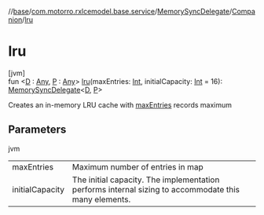 //[base](../../../../index.md)/[com.motorro.rxlcemodel.base.service](../../index.md)/[MemorySyncDelegate](../index.md)/[Companion](index.md)/[lru](lru.md)

# lru

[jvm]\
fun &lt;[D](lru.md) : [Any](https://kotlinlang.org/api/latest/jvm/stdlib/kotlin/-any/index.html), [P](lru.md) : [Any](https://kotlinlang.org/api/latest/jvm/stdlib/kotlin/-any/index.html)&gt; [lru](lru.md)(maxEntries: [Int](https://kotlinlang.org/api/latest/jvm/stdlib/kotlin/-int/index.html), initialCapacity: [Int](https://kotlinlang.org/api/latest/jvm/stdlib/kotlin/-int/index.html) = 16): [MemorySyncDelegate](../index.md)&lt;[D](lru.md), [P](lru.md)&gt;

Creates an in-memory LRU cache with [maxEntries](lru.md) records maximum

## Parameters

jvm

| | |
|---|---|
| maxEntries | Maximum number of entries in map |
| initialCapacity | The initial capacity. The implementation performs internal sizing to accommodate this many elements. |
